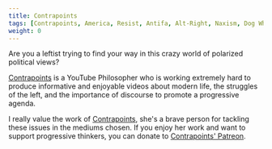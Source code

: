 ```yaml
---
title: Contrapoints
tags: [Contrapoints, America, Resist, Antifa, Alt-Right, Naxism, Dog Whistling]
weight: 0
---
```


Are you a leftist trying to find your way in this crazy world of polarized political views?

[Contrapoints][Contrapoints] is a YouTube Philosopher who is working extremely hard to produce informative and enjoyable videos about modern life, the struggles of the left, and the importance of discourse to promote a progressive agenda.

I really value the work of [Contrapoints][Contrapoints], she's a brave person for tackling these issues in the mediums chosen. If you enjoy her work and want to support progressive thinkers, you can donate to [Contrapoints' Patreon](https://patreon.com/contrapoints).

[Contrapoints]: https://www.youtube.com/contrapoints
